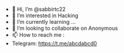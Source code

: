 - 👋 Hi, I’m @sabbirtc22
- 👀 I’m interested in Hacking
- 🌱 I’m currently learning ...
- 💞️ I’m looking to collaborate on Anonymous
- 📫 How to reach me :
- Telegram: https://t.me/abcdabcd0

<!---
sabbirtc22/sabbirtc22 is a ✨ special ✨ repository because its `README.md` (this file) appears on your GitHub profile.
You can click the Preview link to take a look at your changes.
--->
